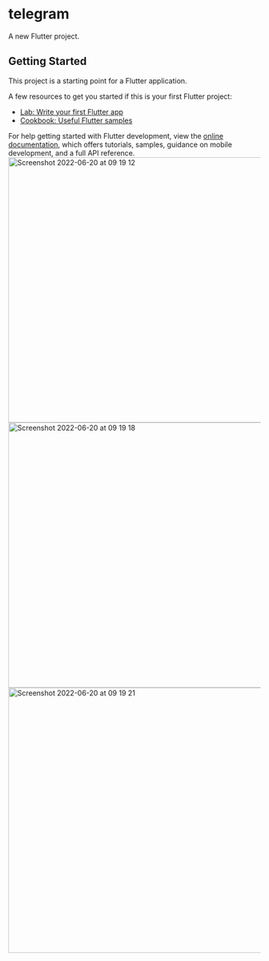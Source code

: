 # telegram

A new Flutter project.

## Getting Started

This project is a starting point for a Flutter application.

A few resources to get you started if this is your first Flutter project:

- [Lab: Write your first Flutter app](https://docs.flutter.dev/get-started/codelab)
- [Cookbook: Useful Flutter samples](https://docs.flutter.dev/cookbook)

For help getting started with Flutter development, view the
[online documentation](https://docs.flutter.dev/), which offers tutorials,
samples, guidance on mobile development, and a full API reference.
<img width="529" alt="Screenshot 2022-06-20 at 09 19 12" src="https://user-images.githubusercontent.com/96195451/174524543-f7e97481-3a7c-4eec-a1f8-0e666c7fb578.png">
<img width="529" alt="Screenshot 2022-06-20 at 09 19 18" src="https://user-images.githubusercontent.com/96195451/174524557-a1754d2f-d632-4bee-9791-0d28b2a633ed.png">
<img width="529" alt="Screenshot 2022-06-20 at 09 19 21" src="https://user-images.githubusercontent.com/96195451/174524559-98b6671c-3d78-4475-8614-046ba49e3b74.png">


